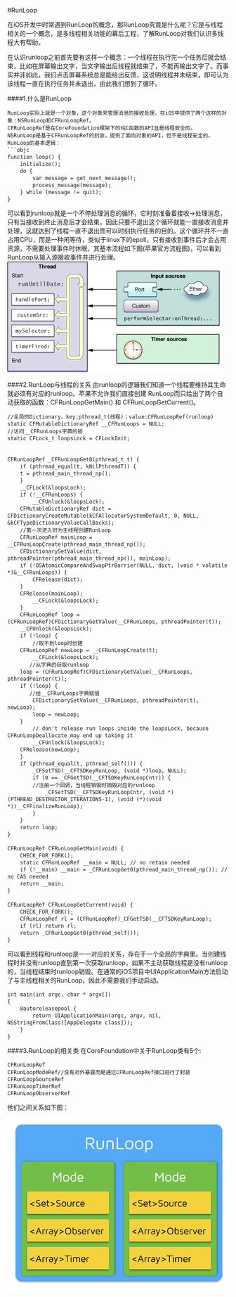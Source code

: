 #RunLoop

在iOS开发中时常遇到RunLoop的概念，那RunLoop究竟是什么呢？它是与线程相关的一个概念，是多线程相关功能的幕后工程，了解RunLoop对我们认识多线程大有帮助。

在认识runloop之前首先要有这样一个概念：一个线程在执行完一个任务后就会结束，比如在屏幕输出文字，当文字输出后线程就结束了，不能再输出文字了。而事实并非如此，我们点击屏幕系统总是能给出反馈，这说明线程并未结束，即可认为该线程一直在执行任务并未退出，由此我们想到了循环。

####1.什么是RunLoop

```objc
RunLoop实际上就是一个对象，这个对象来管理消息的接收处理，在iOS中提供了两个这样的对象：NSRunLoop和CFRunLoopRef。
CFRunLoopRef是在CoreFoundation框架下的纯C函数的API且是线程安全的。
NSRunLoop是基于CFRunLoopRef的封装，提供了面向对象的API，但不是线程安全的。
RunLoop的基本逻辑：
```objc
function loop() {
    initialize();
    do {
        var message = get_next_message();
        process_message(message);
    } while (message != quit);
}
```
可以看到runloop就是一个不停处理消息的循环，它时刻准备着接收->处理消息，只有当接收到终止消息后才会结束。因此只要不退出这个循环就能一直接收消息并处理，这就达到了线程一直不退出而可以时刻执行任务的目的。这个循环并不一直占用CPU，而是一种闲等待，类似于linux下的epoll，只有接收到事件后才会占用资源，不需要处理事件时休眠，其基本流程如下图(苹果官方流程图)，可以看到RunLoop从输入源接收事件并进行处理。
![](/assets/pic19-1.jpg)


####2.RunLoop与线程的关系
由runloop的逻辑我们知道一个线程要维持其生命就必须有对应的runloop。苹果不允许我们直接创建 RunLoop而只给出了两个自动获取的函数：CFRunLoopGetMain() 和 CFRunLoopGetCurrent()。
```objc
//全局的Dictionary，key:pthread_t(线程)；value:CFRunLoopRef(runloop)
static CFMutableDictionaryRef __CFRunLoops = NULL;
//访问__CFRunLoops字典的锁
static CFLock_t loopsLock = CFLockInit;


CFRunLoopRef _CFRunLoopGet0(pthread_t t) {
    if (pthread_equal(t, kNilPthreadT)) {
	t = pthread_main_thread_np();
    }
    __CFLock(&loopsLock);
    if (!__CFRunLoops) {
        __CFUnlock(&loopsLock);
	CFMutableDictionaryRef dict = CFDictionaryCreateMutable(kCFAllocatorSystemDefault, 0, NULL, &kCFTypeDictionaryValueCallBacks);
	//第一次进入时为主线程创建RunLoop
	CFRunLoopRef mainLoop = __CFRunLoopCreate(pthread_main_thread_np());
	CFDictionarySetValue(dict, pthreadPointer(pthread_main_thread_np()), mainLoop);
	if (!OSAtomicCompareAndSwapPtrBarrier(NULL, dict, (void * volatile *)&__CFRunLoops)) {
	    CFRelease(dict);
	}
	CFRelease(mainLoop);
        __CFLock(&loopsLock);
    }
    CFRunLoopRef loop = (CFRunLoopRef)CFDictionaryGetValue(__CFRunLoops, pthreadPointer(t));
    __CFUnlock(&loopsLock);
    if (!loop) {
        //取不到loop时创建
	CFRunLoopRef newLoop = __CFRunLoopCreate(t);
        __CFLock(&loopsLock);
       //从字典的获取runloop
	loop = (CFRunLoopRef)CFDictionaryGetValue(__CFRunLoops, pthreadPointer(t));
	if (!loop) {
	   //给__CFRunLoops字典赋值
	    CFDictionarySetValue(__CFRunLoops, pthreadPointer(t), newLoop);
	    loop = newLoop;
	}
        // don't release run loops inside the loopsLock, because CFRunLoopDeallocate may end up taking it
        __CFUnlock(&loopsLock);
	CFRelease(newLoop);
    }
    if (pthread_equal(t, pthread_self())) {
        _CFSetTSD(__CFTSDKeyRunLoop, (void *)loop, NULL);
        if (0 == _CFGetTSD(__CFTSDKeyRunLoopCntr)) {
        //注册一个回调，当线程销毁时销毁对应的runloop
            _CFSetTSD(__CFTSDKeyRunLoopCntr, (void *)(PTHREAD_DESTRUCTOR_ITERATIONS-1), (void (*)(void *))__CFFinalizeRunLoop);
        }
    }
    return loop;
}

CFRunLoopRef CFRunLoopGetMain(void) {
    CHECK_FOR_FORK();
    static CFRunLoopRef __main = NULL; // no retain needed
    if (!__main) __main = _CFRunLoopGet0(pthread_main_thread_np()); // no CAS needed
    return __main;
}

CFRunLoopRef CFRunLoopGetCurrent(void) {
    CHECK_FOR_FORK();
    CFRunLoopRef rl = (CFRunLoopRef)_CFGetTSD(__CFTSDKeyRunLoop);
    if (rl) return rl;
    return _CFRunLoopGet0(pthread_self());
}
```
可以看到线程和runloop是一一对应的关系，存在于一个全局的字典里。当创建线程时并没有runloop直到第一次获取runloop，如果不主动获取线程是没有runloop的，当线程结束时runloop销毁。在通常的iOS项目中UIApplicationMain方法启动了与主线程相关的RunLoop，因此不需要我们手动启动。
```objc
int main(int argc, char * argv[])
{
    @autoreleasepool {
        return UIApplicationMain(argc, argv, nil, NSStringFromClass([AppDelegate class]));
    }
}
```

####3.RunLoop的相关类
在CoreFoundation中关于RunLoop类有5个:
```objc
CFRunLoopRef
CFRunLoopModeRef//没有对外暴露而是通过CFRunLoopRef接口进行了封装
CFRunLoopSourceRef
CFRunLoopTimerRef
CFRunLoopObserverRef
```
他们之间关系如下图：

![](/assets/pic19-2.png)

